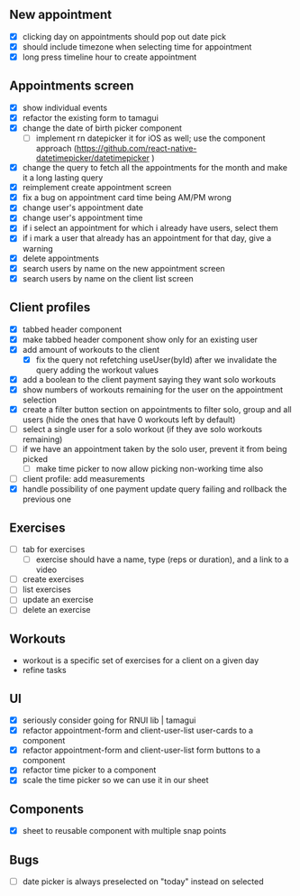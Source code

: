 ## New appointment

- [x] clicking day on appointments should pop out date pick
- [x] should include timezone when selecting time for appointment
- [x] long press timeline hour to create appointment

## Appointments screen

- [x] show individual events
- [x] refactor the existing form to tamagui
- [x] change the date of birth picker component
  - [ ] implement rn datepicker it for iOS as well; use the component approach (https://github.com/react-native-datetimepicker/datetimepicker )
- [x] change the query to fetch all the appointments for the month and make it a long lasting query
- [x] reimplement create appointment screen
- [x] fix a bug on appointment card time being AM/PM wrong
- [x] change user's appointment date
- [x] change user's appointment time
- [x] if i select an appointment for which i already have users, select them
- [x] if i mark a user that already has an appointment for that day, give a warning
- [x] delete appointments
- [x] search users by name on the new appointment screen
- [x] search users by name on the client list screen

## Client profiles

- [x] tabbed header component
- [x] make tabbed header component show only for an existing user
- [x] add amount of workouts to the client
  - [x] fix the query not refetching useUser(byId) after we invalidate the query adding the workout values
- [x] add a boolean to the client payment saying they want solo workouts
- [x] show numbers of workouts remaining for the user on the appointment selection
- [x] create a filter button section on appointments to filter solo, group and all users (hide the ones that have 0 workouts left by default)
- [ ] select a single user for a solo workout (if they ave solo workouts remaining)
- [ ] if we have an appointment taken by the solo user, prevent it from being picked
  - [ ] make time picker to now allow picking non-working time also
- [ ] client profile: add measurements
- [x] handle possibility of one payment update query failing and rollback the previous one

## Exercises

- [ ] tab for exercises
  - [ ] exercise should have a name, type (reps or duration), and a link to a video
- [ ] create exercises
- [ ] list exercises
- [ ] update an exercise
- [ ] delete an exercise

## Workouts

- workout is a specific set of exercises for a client on a given day
- refine tasks

## UI

- [x] seriously consider going for RNUI lib | tamagui
- [x] refactor appointment-form and client-user-list user-cards to a component
- [x] refactor appointment-form and client-user-list form buttons to a component
- [x] refactor time picker to a component
- [x] scale the time picker so we can use it in our sheet

## Components

- [x] sheet to reusable component with multiple snap points

## Bugs

- [ ] date picker is always preselected on "today" instead on selected
